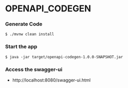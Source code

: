 # OPENAPI_CODEGEN

### Generate Code
```
$ ./mvnw clean install
```

### Start the app
```
$ java -jar target/openapi-codegen-1.0.0-SNAPSHOT.jar
```

### Access the swagger-ui
  * http://localhost:8080/swagger-ui.html
